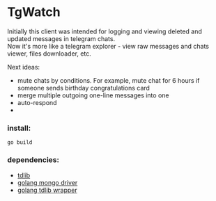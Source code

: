 # TgWatch

Initially this client was intended for logging and viewing deleted and updated messages in telegram chats.   
Now it's more like a telegram explorer - view raw messages and chats viewer, files downloader, etc.

Next ideas: 
* mute chats by conditions. For example, mute chat for 6 hours if someone sends birthday congratulations card
* merge multiple outgoing one-line messages into one
* auto-respond
* 

### install:
`go build`
### dependencies:
* [tdlib](https://tdlib.github.io/td/build.html?language=Go)
* [golang mongo driver](https://pkg.go.dev/go.mongodb.org/mongo-driver)
* [golang tdlib wrapper](https://github.com/zelenin/go-tdlib)
